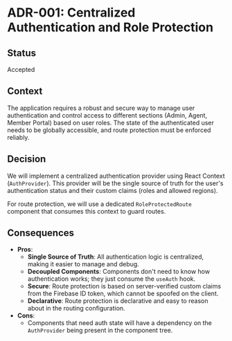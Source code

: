 # ADR-001: Centralized Authentication and Role Protection

## Status

Accepted

## Context

The application requires a robust and secure way to manage user authentication and control access to different sections (Admin, Agent, Member Portal) based on user roles. The state of the authenticated user needs to be globally accessible, and route protection must be enforced reliably.

## Decision

We will implement a centralized authentication provider using React Context (`AuthProvider`). This provider will be the single source of truth for the user's authentication status and their custom claims (roles and allowed regions).

For route protection, we will use a dedicated `RoleProtectedRoute` component that consumes this context to guard routes.

## Consequences

- **Pros**:
  - **Single Source of Truth**: All authentication logic is centralized, making it easier to manage and debug.
  - **Decoupled Components**: Components don't need to know how authentication works; they just consume the `useAuth` hook.
  - **Secure**: Route protection is based on server-verified custom claims from the Firebase ID token, which cannot be spoofed on the client.
  - **Declarative**: Route protection is declarative and easy to reason about in the routing configuration.
- **Cons**:
  - Components that need auth state will have a dependency on the `AuthProvider` being present in the component tree.
